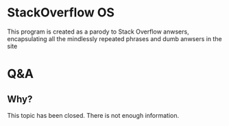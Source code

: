 # StackOverflow OS
This program is created as a parody to Stack Overflow anwsers, encapsulating all the mindlessly repeated phrases and dumb anwsers in the site

# Q&A

## Why?

This topic has been closed. There is not enough information.